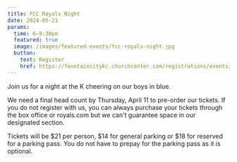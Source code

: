 ```yaml
---
title: FCC Royals Night
date: 2024-05-21
params:
  time: 6–9:30pm
  featured: true
  image: /images/featured-events/fcc-royals-night.jpg
  button:
    text: Register
    href: https://fountaincitykc.churchcenter.com/registrations/events/2255838
---
```

Join us for a night at the K cheering on our boys in blue. 

We need a final head count by Thursday, April 11 to pre-order our tickets. If you do not register with us, you can always purchase your tickets through the box office or royals.com but we can't guarantee space in our designated section.

<!--more-->

Tickets will be $21 per person, $14 for general parking or $18 for reserved for a parking pass. You do not have to prepay for the parking pass as it is optional. 
